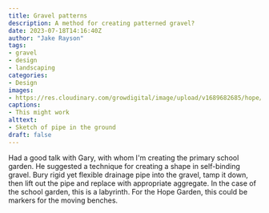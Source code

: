 ```yaml
---
title: Gravel patterns
description: A method for creating patterned gravel?
date: 2023-07-18T14:16:40Z
author: "Jake Rayson"
tags: 
- gravel
- design
- landscaping
categories:
- Design
images: 
- https://res.cloudinary.com/growdigital/image/upload/v1689682685/hope/rigid-plastic-pipe-self-binding-gravel-sketch.jpg
captions:
- This might work
alttext:
- Sketch of pipe in the ground
draft: false
---
```


Had a good talk with Gary, with whom I'm creating the primary school garden. He suggested a technique for creating a shape in self-binding gravel. Bury rigid yet flexible drainage pipe into the gravel, tamp it down, then lift out the pipe and replace with appropriate aggregate. In the case of the school garden, this is a labyrinth. For the Hope Garden, this could be markers for the moving benches.

